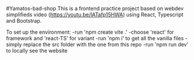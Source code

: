 #Yamatos-bad-shop
This is a frontend practice project based on webdev simplifieds video (https://youtu.be/lATafp15HWA) using React, Typescript and Bootstrap. 

To set up the environment:
  -run 'npm create vite .'
  -choose 'react' for framework and 'react-TS' for variant
  -run 'npm i' to get all the vanilla files
  -simply replace the src folder with the one from this repo
  -run 'npm run dev' to locally see the website
